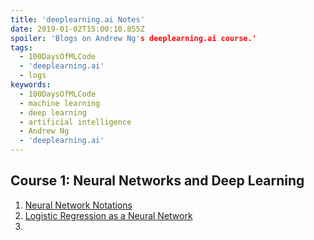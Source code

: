 ```yaml
---
title: 'deeplearning.ai Notes'
date: 2019-01-02T15:00:10.855Z
spoiler: 'Blogs on Andrew Ng's deeplearning.ai course.'
tags:
  - 100DaysOfMLCode
  - 'deeplearning.ai'
  - logs
keywords:
  - 100DaysOfMLCode
  - machine learning
  - deep learning
  - artificial intelligence
  - Andrew Ng
  - 'deeplearning.ai'
---
```


## Course 1: Neural Networks and Deep Learning

1. [Neural Network Notations](/neural-network-notations)
2. [Logistic Regression as a Neural Network](/logistic-regression-as-a-neural-network)
3.

